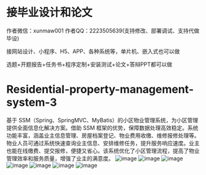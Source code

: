# 接毕业设计和论文
作者微信：xunmaw001  作者QQ：2223505639(支持修改、部署调试、支持代做毕设)

接网站设计、小程序、H5、APP、各种系统等，单片机、嵌入式也可以做

选题+开题报告+任务书+程序定制+安装测试+论文+答辩PPT都可以做
# Residential-property-management-system-3
基于 SSM（Spring、SpringMVC、MyBatis）的小区物业管理系统，为小区管理提供全面信息化解决方案。借助 SSM 框架的优势，保障数据处理高效稳定。系统功能丰富，涵盖业主信息管理、房屋档案登记、物业费用收缴、维修报修处理等。物业人员可通过系统快速查询业主信息、安排维修任务，提升服务响应速度。业主也能在线缴费、提交报修，便捷又省心。该系统优化了小区管理流程，提高了物业管理效率和服务质量，增强了业主的满意度。 
![image](https://github.com/user-attachments/assets/27c75534-7fd9-4294-b6fd-56e026b822af)
![image](https://github.com/user-attachments/assets/91414f41-7d4b-4bc4-935e-e21311c78110)
![image](https://github.com/user-attachments/assets/3add3afa-fe9a-41a3-b9f1-2dbb6863fe1f)
![image](https://github.com/user-attachments/assets/aa36e83b-1d5f-4d5f-b1b5-3609d3abfbeb)
![image](https://github.com/user-attachments/assets/d05c9080-a86a-405d-beea-e1b4a1c13caa)
![image](https://github.com/user-attachments/assets/6e09e79f-aa2f-4605-89e7-9b47897a62f7)
![image](https://github.com/user-attachments/assets/7f181ee7-45d2-4c91-9e70-bfe5f23a00d6)
